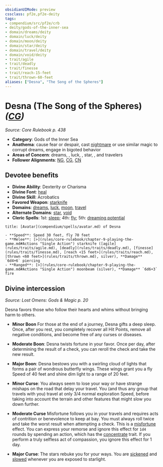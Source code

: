 ```yaml
---
obsidianUIMode: preview
cssclass: pf2e,pf2e-deity
tags:
- compendium/src/pf2e/crb
- deity/gods-of-the-inner-sea
- domain/dreams/deity
- domain/luck/deity
- domain/moon/deity
- domain/star/deity
- domain/travel/deity
- domain/void/deity
- trait/agile
- trait/deadly
- trait/finesse
- trait/reach-15-feet
- trait/thrown-60-feet
aliases: ["Desna", "The Song of the Spheres"]
---
```

# Desna (The Song of the Spheres) *([CG](rules/traits/chaotic-good-b1.md))*  
*Source: Core Rulebook p. 438*  

- **Category**: Gods of the Inner Sea
- **Anathema**: cause fear or despair, cast [nightmare](compendium/spells/nightmare.md) or use similar magic to corrupt dreams, engage in bigoted behavior
- **Areas of Concern**: dreams, , luck, , star, , and travelers
- **Follower Alignments**: [NG](rules/traits/neutral-good-b1.md), [CG](rules/traits/chaotic-good-b1.md), [CN](rules/traits/chaotic-neutral-b1.md)

## Devotee benefits

- **Divine Ability**: Dexterity or Charisma
- **Divine Font**: [heal](compendium/spells/heal.md)
- **Divine Skill**: Acrobatics
- **Favored Weapon**: [starknife](compendium/equipment/items/starknife.md)
- **Domains**: [dreams](compendium/setting/domains.md#Dreams), [luck](compendium/setting/domains.md#Luck), [moon](compendium/setting/domains.md#Moon), [travel](compendium/setting/domains.md#Travel)
- **Alternate Domains**: [star](compendium/setting/domains.md#Star), [void](compendium/setting/domains.md#Void)
- **Cleric Spells**: 1st: [sleep](compendium/spells/sleep.md); 4th: [fly](compendium/spells/fly.md); 5th: [dreaming potential](compendium/spells/dreaming-potential.md)

```ad-embed-avatar
title: [Avatar](compendium/spells/avatar.md) of Desna

- **Speed**: Speed 30 feet, fly 70 feet
- **Melee**: [>](rules/core-rulebook/chapter-9-playing-the-game.md#Actions "Single Action") starknife ([agile](rules/traits/agile.md), [deadly](rules/traits/deadly.md), [finesse](rules/traits/finesse.md), [reach <15 feet>](rules/traits/reach.md), [thrown <60 feet>](rules/traits/thrown.md), silver), **Damage** `6d4+6` piercing
- **Ranged**: [>](rules/core-rulebook/chapter-9-playing-the-game.md#Actions "Single Action") moonbeam (silver), **Damage** `6d6+3` fire
```

## Divine intercession
*Source: Lost Omens: Gods & Magic p. 20*

Desna favors those who follow their hearts and whims without bringing harm to others.

- **Minor Boon** For those at the end of a journey, Desna gifts a deep sleep. Once, after you rest, you completely recover all Hit Points, remove all negative conditions, and become free of any curses or diseases.
- **Moderate Boon**: Desna twists fortune in your favor. Once per day, after determining the result of a check, you can reroll the check and take the new result.
- **Major Boon**: Desna bestows you with a swirling cloud of lights that forms a pair of wondrous butterfly wings. These wings grant you a fly Speed of 40 feet and shine dim light to a range of 20 feet.

- **Minor Curse**: You always seem to lose your way or have strange mishaps on the road that delay your travel. You (and thus any group that travels with you) travel at only 3/4 normal exploration Speed, before taking into account the terrain and other features that might slow you down further.
- **Moderate Curse** Misfortune follows you in your travels and requires acts of contrition or benevolence to keep at bay. You must always roll twice and take the worst result when attempting a check. This is a [misfortune](rules/traits/misfortune.md) effect. You can express your remorse and ignore this effect for `1d4` rounds by spending an action, which has the [concentrate](rules/traits/concentrate.md) trait. If you perform a truly selfless act of compassion, you ignore this effect for 1 day.
- **Major Curse**: The stars rebuke you for your ways. You are [sickened](rules/conditions.md#Sickened) and [slowed](rules/conditions.md#Slowed) whenever you are exposed to starlight.